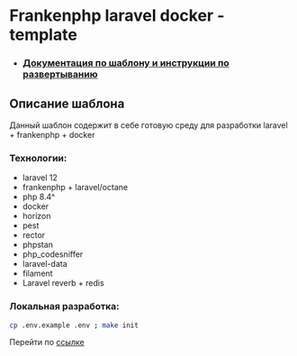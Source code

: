 # Frankenphp laravel docker - template

* ### [Документация по шаблону и инструкции по развертыванию](documentation)

## Описание шаблона

Данный шаблон содержит в себе готовую среду для разработки laravel + frankenphp + docker

### Технологии:

* laravel 12
* frankenphp + laravel/octane
* php 8.4^
* docker
* horizon
* pest
* rector
* phpstan
* php_codesniffer
* laravel-data
* filament
* Laravel reverb + redis

### Локальная разработка:

```bash
cp .env.example .env ; make init
```

Перейти по [ссылке](http://localhost)

